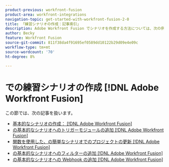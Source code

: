 ```yaml
---
product-previous: workfront-fusion
product-area: workfront-integrations
navigation-topic: get-started-with-workfront-fusion-2-0
title: 「練習シナリオの作成：記事索引」
description: Adobe Workfront Fusion でシナリオを作成する方法については、次の例に従います
author: Becky
feature: Workfront Fusion
source-git-commit: 811f38da4f91695ef0589dd10122b29d09e4e09c
workflow-type: tm+mt
source-wordcount: '70'
ht-degree: 8%

---
```


# での練習シナリオの作成 [!DNL Adobe Workfront Fusion]

この節では、次の記事を扱います。

* [基本的なシナリオの作成： [!DNL Adobe Workfront Fusion]](/help/quicksilver/workfront-fusion/get-started/build-practice-scenarios/create-simple-scenario.md)
* [の基本的なシナリオへのトリガーモジュールの追加 [!DNL Adobe Workfront Fusion]](/help/quicksilver/workfront-fusion/get-started/build-practice-scenarios/add-trigger-to-simple-scenario.md)
* [関数を使用した、の簡単なシナリオでのプロジェクトの更新 [!DNL Adobe Workfront Fusion]](/help/quicksilver/workfront-fusion/get-started/build-practice-scenarios/update-a-project-simple-scenario.md)
* [の基本的なシナリオへのフィルターの追加 [!DNL Adobe Workfront Fusion]](/help/quicksilver/workfront-fusion/get-started/build-practice-scenarios/add-filter-simple-scenario)
* [の基本的なシナリオへの Webhook の追加 [!DNL Adobe Workfront Fusion]](/help/quicksilver/workfront-fusion/get-started/build-practice-scenarios/add-a-webhook.md)
